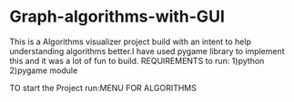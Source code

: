 # Graph-algorithms-with-GUI
This is a Algorithms visualizer project build with an intent to help understanding algorithms better.I have used pygame library to implement this and it was a lot of fun to build.
REQUIREMENTS to run:
1)python 
2)pygame module

TO start the Project run:MENU FOR ALGORITHMS
